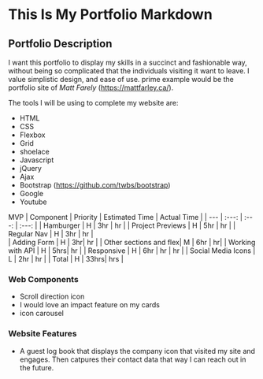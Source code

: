 # This Is My Portfolio Markdown


## Portfolio Description 
I want this portfolio to display my skills in a succinct and fashionable way, without being so complicated that the individuals visiting it want to leave. I value simplistic design, and ease of use.
 prime example would be the portfolio site of *Matt Farely* (https://mattfarley.ca/).

The tools I will be using to complete my website are:

- HTML 
- CSS
- Flexbox
- Grid
- shoelace
- Javascript
- jQuery
- Ajax
- Bootstrap (https://github.com/twbs/bootstrap)
- Google 
- Youtube

MVP
| Component | Priority | Estimated Time | Actual Time |
| --- | :---: |  :---: | :---: | 
| Hamburger | H | 3hr | hr |
| Project Previews | H | 5hr | hr |
| Regular Nav | H | 3hr | hr |  
| Adding Form | H | 3hr|  hr | 
| Other sections and flex| M | 6hr | hr|
| Working with API | H | 5hrs|  hr | 
| Responsive | H | 6hr | hr | hr |
| Social Media Icons | L | 2hr |  hr |
| Total | H | 33hrs| hrs |






### Web Components 

- Scroll direction icon
- I would love an impact feature on my cards
- icon carousel

### Website Features

- A guest log book that displays the company icon that visited my site and engages. Then catpures their contact data that way I can reach out in the future. 



